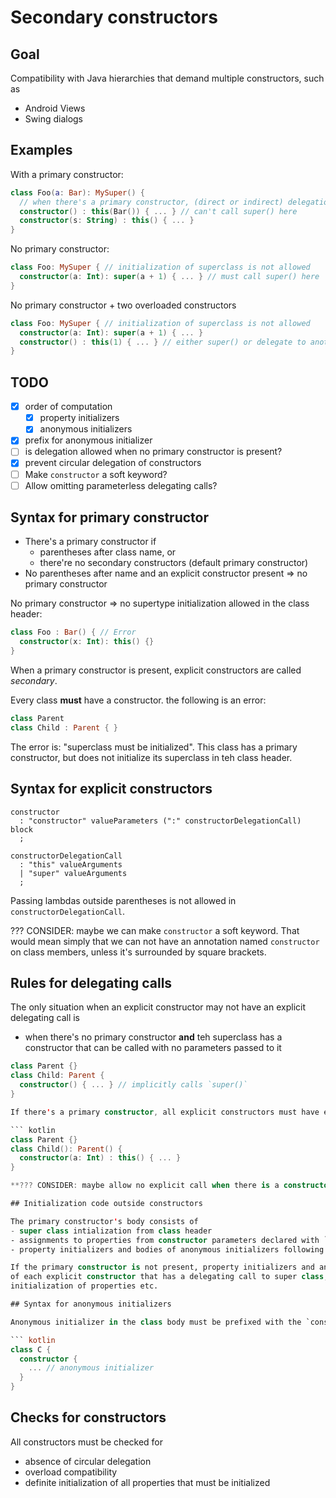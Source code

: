 # Secondary constructors

## Goal

Compatibility with Java hierarchies that demand multiple constructors, such as
- Android Views
- Swing dialogs

## Examples

With a primary constructor:
``` kotlin
class Foo(a: Bar): MySuper() {
  // when there's a primary constructor, (direct or indirect) delegation to it is required
  constructor() : this(Bar()) { ... } // can't call super() here
  constructor(s: String) : this() { ... }
}
```

No primary constructor:
``` kotlin
class Foo: MySuper { // initialization of superclass is not allowed
  constructor(a: Int): super(a + 1) { ... } // must call super() here
}
```

No primary constructor + two overloaded constructors
``` kotlin
class Foo: MySuper { // initialization of superclass is not allowed
  constructor(a: Int): super(a + 1) { ... } 
  constructor() : this(1) { ... } // either super() or delegate to another constructor
}
```

## TODO

- [X] order of computation
  - [X] property initializers
  - [X] anonymous initializers
- [X] prefix for anonymous initializer 
- [ ] is delegation allowed when no primary constructor is present?
- [X] prevent circular delegation of constructors
- [ ] Make `constructor` a soft keyword?
- [ ] Allow omitting parameterless delegating calls?

## Syntax for primary constructor

- There's a primary constructor if
  - parentheses after class name, or
  - there're no secondary constructors (default primary constructor)
- No parentheses after name and an explicit constructor present => no primary constructor

No primary constructor => no supertype initialization allowed in the class header:
``` kotlin
class Foo : Bar() { // Error
  constructor(x: Int): this() {}
}
```

When a primary constructor is present, explicit constructors are called *secondary*.

Every class **must** have a constructor. the following is an error:
``` kotlin
class Parent
class Child : Parent { }
```
The error is: "superclass must be initialized". This class has a primary constructor, but does not initialize its superclass in teh class header.
## Syntax for explicit constructors

```
constructor
  : "constructor" valueParameters (":" constructorDelegationCall) block
  ;
  
constructorDelegationCall
  : "this" valueArguments
  | "super" valueArguments
  ;
```

Passing lambdas outside parentheses is not allowed in `constructorDelegationCall`.

??? CONSIDER: maybe we can make `constructor` a soft keyword. That would mean simply that we can not have an annotation named `constructor` on class members, unless it's surrounded by square brackets.

## Rules for delegating calls

The only situation when an explicit constructor may not have an explicit delegating call is
- when there's no primary constructor **and** teh superclass has a constructor that can be called with no parameters passed to it

``` kotlin
class Parent {}
class Child: Parent {
  constructor() { ... } // implicitly calls `super()`
}

If there's a primary constructor, all explicit constructors must have explicit delegating calls that (directly or indirectly) call the primary constructor.

``` kotlin
class Parent {}
class Child(): Parent() {
  constructor(a: Int) : this() { ... }
}

**??? CONSIDER: maybe allow no explicit call when there is a constructor that can be called with no arguments passed?**

## Initialization code outside constructors

The primary constructor's body consists of
- super class intialization from class header
- assignments to properties from constructor parameters declared with `val` or `var`
- property initializers and bodies of anonymous initializers following in the order of appearence in the class body

If the primary constructor is not present, property initializers and anonymous initializers are conceptually "prepended" to the body 
of each explicit constructor that has a delegating call to super class, and their contents are checked accordingly for definite
initialization of properties etc.

## Syntax for anonymous initializers

Anonymous initializer in the class body must be prefixed with the `constructor` keyword, without parentheses:

``` kotlin
class C {
  constructor {
    ... // anonymous initializer
  }
}
```

## Checks for constructors

All constructors must be checked for
- absence of circular delegation
- overload compatibility
- definite initialization of all properties that must be initialized
